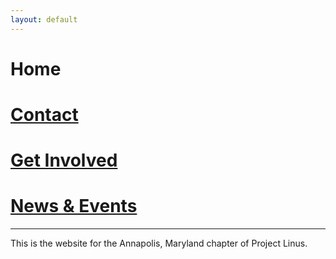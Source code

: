 ```yaml
---
layout: default
---
```


# Home
# [Contact](./docs/contact.md)
# [Get Involved](./docs/get_involved.md)
# [News & Events](./docs/blog.md)

* * *
This is the website for the Annapolis, Maryland chapter of Project Linus.
